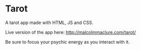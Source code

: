 # Tarot

A tarot app made with HTML, JS and CSS.

Live version of the app here: http://malcolmmaclure.com/tarot/

Be sure to focus your psychic energy as you interact with it.